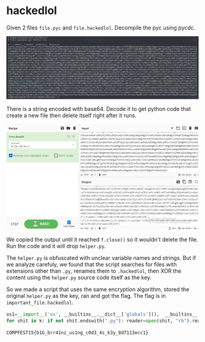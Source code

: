 # hackedlol

Given 2 files `file.pyc` and `file.hackedlol`. Decompile the pyc using pycdc.

![pycdc](src/pycdc.png)

There is a string encoded with base64. Decode it to get python code that create a new file then delete itself right after it runs.

![base64](src/base64.png)

We copied the output until it reached `f.close()` so it wouldn't delete the file. Run the code and it will drop `helper.py`.

The `helper.py` is obfuscated with unclear variable names and strings. But if we analyze carefuly, we found that the script searches for files with extensions other than `.py`, renames them to `.hackedlol`, then XOR the content using the `helper.py` source code itself as the key. 

So we made a script that uses the same encryption algorithm, stored the original `helper.py` as the key, ran and got the flag. The flag is in `important_file.hackedlol`.

```py
os1=__import__('os', __builtins__.__dict__['globals'](),  __builtins__.__dict__['locals']()),  __builtins__.__dict__['locals']() help=open("helper.py").read() for i, j, k in os1.walk(os1.getcwd()): 
for shit in k: if not shit.endswith(".py"): reader=open(shit, "rb").read() writer=open((shit.rsplit(".", 1)[0])+".hackedlol", "wb") for cnt in range(len(reader)): writer.write(chr(reader[cnt]^ord(help[(cnt*0x27)%len(help)])).encode())
```

```
COMPFEST15{b1G_brr41nz_us1ng_c0d3_4s_k3y_8d7113ecc1}
```